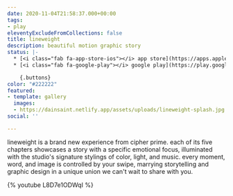 ```yaml
---
date: 2020-11-04T21:58:37.000+00:00
tags:
- play
eleventyExcludeFromCollections: false
title: lineweight
description: beautiful motion graphic story
status: |-
  * [<i class="fab fa-app-store-ios"></i> app store](https://apps.apple.com/us/app/lineweight/id1415191501)
  * [<i class="fab fa-google-play"></i> google play](https://play.google.com/store/apps/details?id=com.thelabel.android.lineweight)

    {.buttons}
color: "#222222"
featured:
- template: gallery
  images:
  - https://dainsaint.netlify.app/assets/uploads/lineweight-splash.jpg
social: ''

---
```

lineweight is a brand new experience from cipher prime. each of its five chapters showcases a story with a specific emotional focus, illuminated with the studio's signature stylings of color, light, and music. every moment, word, and image is controlled by your swipe, marrying storytelling and graphic design in a unique union we can't wait to share with you.

{% youtube L8D7e1ODWqI %}